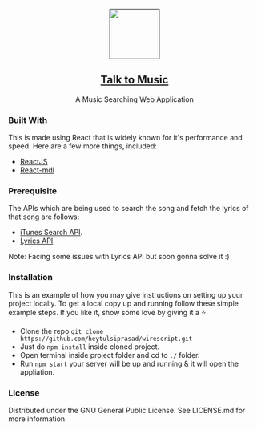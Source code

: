 <p align="center">
  <a href="">
      <img width="100" src="https://user-images.githubusercontent.com/54095539/116070605-76a35980-a6aa-11eb-8bd4-85cc386e6db6.png" class="loaded">
    <h2 align="center">Talk to Music</h2>
  </a>
</p> 
<p align="center">A Music Searching Web Application</p>

### Built With

This is made using React that is widely known for it's performance and speed. Here are a few more things, included:

- [ReactJS](https://www.reactjs.com/)
- [React-mdl](https://tleunen.github.io/react-mdl/) 

### Prerequisite 

The APIs which are being used to search the song and fetch the lyrics of that song are follows:

-  [iTunes Search API](https://affiliate.itunes.apple.com/resources/documentation/itunes-store-webservice-search-api/).
-  [Lyrics API](https://lyricsovh.docs.apiary.io/#).

Note: Facing some issues with Lyrics API but soon gonna solve it :)
 
### Installation

This is an example of how you may give instructions on setting up your project locally. To get a local copy up and running follow these simple example steps. If you like it, show some love by giving it a ⭐

- Clone the repo ```git clone https://github.com/heytulsiprasad/wirescript.git```
- Just do ```npm install``` inside cloned project.
- Open terminal inside project folder and cd to ```./``` folder.
- Run ```npm start``` your server will be up and running & it will open the appliation.

### License

Distributed under the GNU General Public License. See LICENSE.md for more information.

